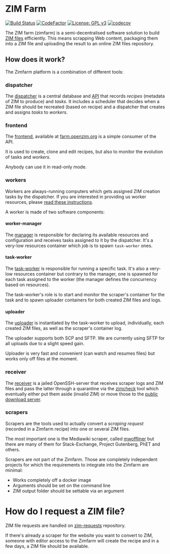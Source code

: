 # ZIM Farm

[![Build Status](https://github.com/openzim/zimfarm/workflows/CI/badge.svg?query=branch%3Amaster)](https://github.com/openzim/zimfarm/actions?query=branch%3Amaster)
[![CodeFactor](https://www.codefactor.io/repository/github/openzim/zimfarm/badge)](https://www.codefactor.io/repository/github/openzim/zimfarm)
[![License: GPL v3](https://img.shields.io/badge/License-GPLv3-blue.svg)](https://www.gnu.org/licenses/gpl-3.0)
[![codecov](https://codecov.io/gh/openzim/zimfarm/branch/master/graph/badge.svg)](https://codecov.io/gh/openzim/zimfarm)

The ZIM farm (zimfarm) is a semi-decentralised software solution to
build [ZIM files](http://www.openzim.org/) efficiently. This means scrapping Web content,
packaging them into a ZIM file and uploading the result to an online
ZIM files repository.

## How does it work?

The Zimfarm platform is a combination of different tools:

### dispatcher

The [dispatcher](http://hub.docker.com/r/openzim/zimfarm-dispatcher) is a central database and [API](https://api.farm.openzim.org/v1) that records *recipes* (metadata of ZIM to produce) and *tasks*. It includes a scheduler that decides when a ZIM file should be recreated (based on recipe) and a dispatcher that creates and assigns *tasks* to *workers*.

### frontend

The [frontend](https://hub.docker.com/r/openzim/zimfarm-ui), available at [farm.openzim.org](https://farm.openzim.org/) is a simple consumer of the API.

It is used to create, clone and edit recipes, but also to monitor the evolution of tasks and *workers*.

Anybody can use it in read-only mode.

### workers

Workers are always-running computers which gets assigned ZIM creation tasks by the dispatcher. If you are interested in providing us worker resources, please [read these instructions](https://github.com/openzim/zimfarm/blob/master/workers/README.md).

A worker is made of two software components:

#### worker-manager

The [manager](http://hub.docker.com/r/openzim/zimfarm-worker-manager) is responsible for declaring its available resources and configuration and receives tasks assigned to it by the dispatcher. It's a very-low resources container which job is to spawn `task-worker` ones.

#### task-worker

The [task-worker](http://hub.docker.com/r/openzim/zimfarm-task-worker) is responsible for running a specific task. It's also a very-low resources container but contrary to the manager, one is spawned for each task assigned to the worker (the manager defines the concurrency based on resources).

The task-worker's role is to start and monitor the scraper's container for the task and to spawn uploader containers for both created ZIM files and logs.

#### uploader

The [uploader](https://hub.docker.com/r/openzim/uploader) is instantiated by the task-worker to upload, individually, each created ZIM files, as well as the scraper's container log.

The uploader supports both SCP and SFTP. We are currently using SFTP for all uploads due to a slight speed gain.

Uploader is very fast and convenient (can watch and resumes files) but works only off files at the moment.

### receiver

The [receiver](https://hub.docker.com/r/openzim/zimfarm-receiver) is a jailed OpenSSH-server that receives scraper logs and ZIM files and pass the latter through a quarantine via the [zimcheck](https://github.com/openzim/zim-tools) tool which eventually either put them aside (invalid ZIM) or move those to the [public download server](download.kiwix.org/zim/).

### scrapers

Scrapers are the tools used to actually convert a *scraping request* (recorded in a Zimfarm recipe) into one or several ZIM files.

The most important one is the Mediawiki scraper, called [mwoffliner](https://hub.docker.com/r/openzim/mwoffliner/) but there are many of them for Stack-Exchange, Project Gutenberg, PhET and others.

Scrapers are not part of the Zimfarm. Those are completely independent projects for which the requirements to integrate into the Zimfarm are minimal:

* Works completely off a docker image
* Arguments should be set on the command line
* ZIM output folder should be settable via an argument

# How do I request a ZIM file?

ZIM file requests are handled on [zim-requests](https://github.com/openzim/zim-requests/issues/new/choose) repository.

If there's already a scraper for the website you want to convert to ZIM, someone with editor access to the Zimfarm will create the recipe and in a few days, a ZIM file should be available.
